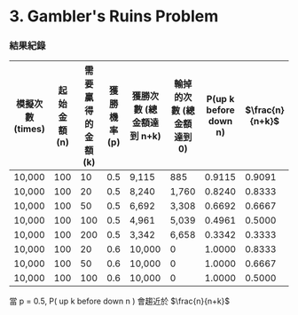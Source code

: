 # 3. Gambler's Ruins Problem

### 結果紀錄

| 模擬次數 (times) | 起始金額 (n) | 需要贏得的金額 (k) | 獲勝機率 (p) | 獲勝次數 (總金額達到 n+k) | 輸掉的次數 (總金額達到 0) | P(up k before down n) | $\frac{n}{n+k}$  |
|---|---|---|---| --- | ---| --- | --- |
| 10,000 | 100 | 10 | 0.5 | 9,115 | 885 | 0.9115 | 0.9091 |
| 10,000 | 100 | 20 | 0.5 | 8,240 | 1,760 | 0.8240 | 0.8333 |
| 10,000 | 100 | 50 | 0.5 | 6,692 | 3,308 | 0.6692 | 0.6667 |
| 10,000 | 100 | 100 | 0.5 | 4,961 | 5,039 | 0.4961 | 0.5000 |
| 10,000 | 100 | 200 | 0.5 | 3,342 | 6,658 | 0.3342 | 0.3333 |
| 10,000 | 100 | 20 | 0.6 | 10,000 | 0 | 1.0000 | 0.8333 |
| 10,000 | 100 | 50 | 0.6 | 10,000 | 0 | 1.0000 | 0.6667 |
| 10,000 | 100 | 100 | 0.6 | 10,000 | 0 | 1.0000 | 0.5000 |

當 p = 0.5, P( up k before down n ) 會趨近於 $\frac{n}{n+k}$


